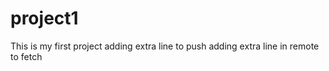 # project1
This is my first project 
adding extra line to push
adding extra line in remote to fetch
